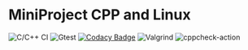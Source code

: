 # MiniProject CPP and Linux

![C/C++ CI](https://github.com/99002460/MiniProject_CPP_and_LINUX/workflows/C/C++%20CI/badge.svg?branch=main) 
![Gtest](https://github.com/99002460/MiniProject_CPP_and_LINUX/workflows/Gtest/badge.svg?branch=main) 
[![Codacy Badge](https://api.codacy.com/project/badge/Grade/d2a12fc984034719a52d2624563d0fd0)](https://app.codacy.com/gh/99002460/MiniProject_CPP_and_LINUX?utm_source=github.com&utm_medium=referral&utm_content=99002460/MiniProject_CPP_and_LINUX&utm_campaign=Badge_Grade) 
![Valgrind](https://github.com/99002460/MiniProject_CPP_and_LINUX/workflows/Valgrind/badge.svg?branch=main) 
![cppcheck-action](https://github.com/99002460/MiniProject_CPP_and_LINUX/workflows/cppcheck-action/badge.svg?branch=main)


